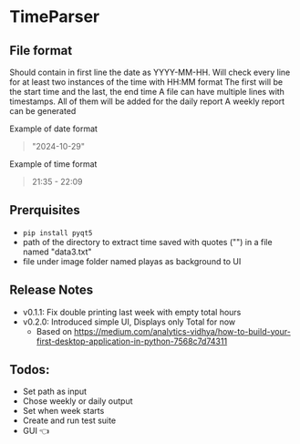 # TimeParser

## File format
Should contain in first line the date as YYYY-MM-HH.
Will check every line for at least two instances of the time with HH:MM format
The first will be the start time and the last, the end time
A file can have multiple lines with timestamps.
All of them will be added for the daily report
A weekly report can be generated

Example of date format
> "2024-10-29" 

Example of time format
> 21:35 - 22:09 

## Prerquisites
- `pip install pyqt5`
- path of the directory to extract time saved with quotes ("") in a file named "data3.txt"
- file under image folder named playas as background to UI

## Release Notes
- v0.1.1: Fix double printing last week with empty total hours
- v0.2.0: Introduced simple UI, Displays only Total for now
    - Based on https://medium.com/analytics-vidhya/how-to-build-your-first-desktop-application-in-python-7568c7d74311

## Todos:
- Set path as input
- Chose weekly or daily output
- Set when week starts
- Create and run test suite
- GUI 👈
